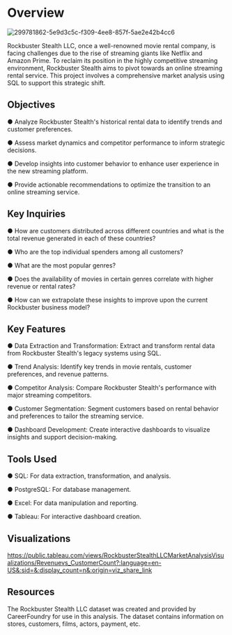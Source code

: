 # Overview
![299781862-5e9d3c5c-f309-4ee8-857f-5ae2e42b4cc6](https://github.com/Lance1234566/Rockbuster-Stealth-LLC-Market-Analysis-using-SQL/assets/17070828/bf450274-096e-4047-b59c-60b7967e8c0b)


Rockbuster Stealth LLC, once a well-renowned movie rental company, is facing challenges due to the rise of streaming giants like Netflix and Amazon Prime. To reclaim its position in the highly competitive streaming environment, Rockbuster Stealth aims to pivot towards an online streaming rental service. This project involves a comprehensive market analysis using SQL to support this strategic shift.

## Objectives
● Analyze Rockbuster Stealth's historical rental data to identify trends and customer preferences.

● Assess market dynamics and competitor performance to inform strategic decisions.

● Develop insights into customer behavior to enhance user experience in the new streaming platform.

● Provide actionable recommendations to optimize the transition to an online streaming service.

## Key Inquiries
● How are customers distributed across different countries and what is the total revenue generated in each of these countries?

● Who are the top individual spenders among all customers?

● What are the most popular genres?

● Does the availability of movies in certain genres correlate with higher revenue or rental rates?

● How can we extrapolate these insights to improve upon the current Rockbuster business model?

## Key Features
● Data Extraction and Transformation: Extract and transform rental data from Rockbuster Stealth's legacy systems using SQL.

● Trend Analysis: Identify key trends in movie rentals, customer preferences, and revenue patterns.

● Competitor Analysis: Compare Rockbuster Stealth's performance with major streaming competitors.

● Customer Segmentation: Segment customers based on rental behavior and preferences to tailor the streaming service.

● Dashboard Development: Create interactive dashboards to visualize insights and support decision-making.

## Tools Used
● SQL: For data extraction, transformation, and analysis.

● PostgreSQL: For database management.

● Excel: For data manipulation and reporting.

● Tableau: For interactive dashboard creation.

## Visualizations
https://public.tableau.com/views/RockbusterStealthLLCMarketAnalysisVisualizations/Revenuevs_CustomerCount?:language=en-US&:sid=&:display_count=n&:origin=viz_share_link

## Resources
The Rockbuster Stealth LLC dataset was created and provided by CareerFoundry for use in this analysis. The dataset contains information on stores, customers, films, actors, payment, etc.
